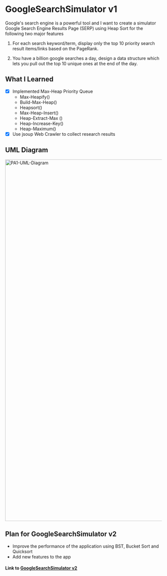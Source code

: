# GoogleSearchSimulator v1
Google's search engine is a powerful tool and I want to create a simulator Google Search Engine Results Page (SERP) using Heap Sort for the following two major features

1. For each search keyword/term, display only the top 10 priority search result items/links based on the PageRank.

2. You have a billion google searches a day, design a data structure which lets you pull out the
 top 10 unique ones at the end of the day.

## What I Learned
- [x] Implemented Max-Heap Priority Queue
  * Max-Heapify()
  * Build-Max-Heap() 
  * Heapsort()
  * Max-Heap-Insert()
  * Heap-Extract-Max ()
  * Heap-Increase-Key()
  * Heap-Maximum()
- [x] Use jsoup Web Crawler to collect research results

## UML Diagram

<img width="1159" alt="PA1-UML-Diagram" src="https://user-images.githubusercontent.com/42901862/58224110-2eff4080-7cd1-11e9-84c0-d2ca7dd98e4c.png">

## Plan for GoogleSearchSimulator v2
* Improve the performance of the application using BST, Bucket Sort and Quicksort
* Add new features to the app

#### Link to [GoogleSearchSimulator v2](https://github.com/trinhng01/GoogleSearchSimulator-v2) 
